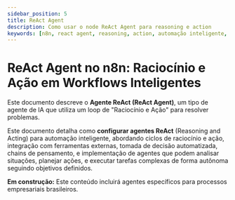 ```yaml
---
sidebar_position: 5
title: ReAct Agent
description: Como usar o node ReAct Agent para reasoning e action
keywords: [n8n, react agent, reasoning, action, automação inteligente, agentes IA, workflows autônomos, raciocínio automatizado]
---
```


# ReAct Agent no n8n: Raciocínio e Ação em Workflows Inteligentes

Este documento descreve o **Agente ReAct (ReAct Agent)**, um tipo de agente de IA que utiliza um loop de "Raciocínio e Ação" para resolver problemas.

Este documento detalha como **configurar agentes ReAct** (Reasoning and Acting) para automação inteligente, abordando ciclos de raciocínio e ação, integração com ferramentas externas, tomada de decisão automatizada, chains de pensamento, e implementação de agentes que podem analisar situações, planejar ações, e executar tarefas complexas de forma autônoma seguindo objetivos definidos.

**Em construção:** Este conteúdo incluirá agentes específicos para processos empresariais brasileiros.
